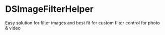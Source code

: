 # DSImageFilterHelper
Easy solution for filter images and best fit for custom filter control for photo &amp; video
